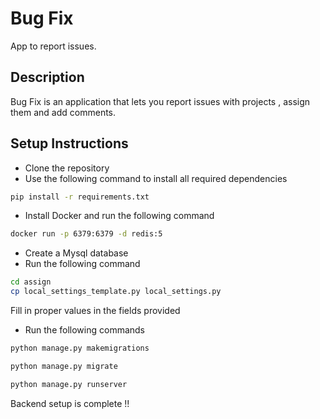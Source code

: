 # Bug Fix 

App to report issues.

## Description

Bug Fix is an application that lets you report issues with projects , assign them and add comments.

## Setup Instructions

* Clone the repository
* Use the following command to install all required dependencies
```bash
pip install -r requirements.txt
```
* Install Docker and run the following command
```bash
docker run -p 6379:6379 -d redis:5
```
* Create a Mysql database
* Run the following command
```bash 
cd assign
cp local_settings_template.py local_settings.py
```
Fill in proper values in the fields provided
* Run the following commands 
```bash
python manage.py makemigrations
```
```bash
python manage.py migrate
```
```bash
python manage.py runserver
```

Backend setup is complete !!
